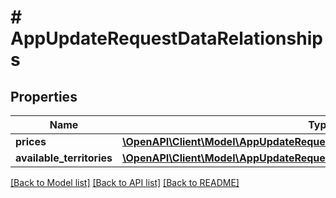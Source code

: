 # # AppUpdateRequestDataRelationships

## Properties

Name | Type | Description | Notes
------------ | ------------- | ------------- | -------------
**prices** | [**\OpenAPI\Client\Model\AppUpdateRequestDataRelationshipsPrices**](AppUpdateRequestDataRelationshipsPrices.md) |  | [optional] 
**available_territories** | [**\OpenAPI\Client\Model\AppUpdateRequestDataRelationshipsAvailableTerritories**](AppUpdateRequestDataRelationshipsAvailableTerritories.md) |  | [optional] 

[[Back to Model list]](../../README.md#documentation-for-models) [[Back to API list]](../../README.md#documentation-for-api-endpoints) [[Back to README]](../../README.md)


